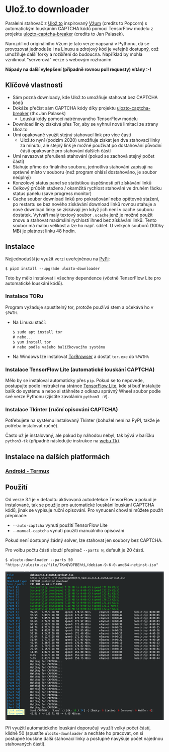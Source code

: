 # Ulož.to downloader

Paralelní stahovač z [Ulož.to](http://ulozto.cz) inspirovaný
[Vžum](http://vzum.8u.cz/) (credits to Popcorn) s automatickým louskáním CAPTCHA
kódů pomocí TensorFlow modelu z projektu
[ulozto-captcha-breaker](https://github.com/JanPalasek/ulozto-captcha-breaker)
(credits to Jan Palasek).

Narozdíl od originálního Vžum je tato verze napsaná v Pythonu, dá se provozovat
jednoduše i na Linuxu a zdrojový kód je veřejně dostupný, což umožňuje další
forky a rozšíření do budoucna. Například by mohla vzniknout "serverová" verze
s webovým rozhraním.

**Nápady na další vylepšení (případně rovnou pull requesty) vítány :-)**

## Klíčové vlastnosti

* Sám pozná downloady, kde Ulož.to umožňuje stahovat bez CAPTCHA kódů
* Dokáže přečíst sám CAPTCHA kódy díky projektu
  [ulozto-captcha-breaker](https://github.com/JanPalasek/ulozto-captcha-breaker) (thx Jan Palasek)
  * Louská kódy pomocí natrénovaného TensorFlow modelu
* Download linky získává přes Tor, aby se vyhnul nové limitaci ze strany Uloz.to
* Umí opakovaně využít stejný stahovací link pro více částí
  * Ulož.to nyní (podzim 2020) umožňuje získat jen dva stahovací linky za
    minutu, ale stejný link je možné používat po dostahování původní části
    opakovaně pro stahování dalších částí
* Umí navazovat přerušená stahování (pokud se zachová stejný počet částí)
* Stahuje přímo do finálního souboru, jednotlivá stahování zapisují na správné
  místo v souboru (než program ohlásí dostahováno, je soubor neúplný)
* Konzolový status panel se statistikou úspěšnosti při získávání linků
* Celkový průběh staženo / okamžitá rychlost stahování ve druhém řádku status panelu (save progress monitor)
* Cache soubor download linků pro pokračování nebo opětovné stažení, po restartu se bez nového
  získávání download linků rovnou stahuje a nové download linky se získávají jen když jich není
  v cache souboru dostatek. Vytváří malý textový soubor `.ucache` jenž je možné použít znovu
  a stahovat maximální rychlostí ihned bez získávání linků. Tento soubor má malou velikost
  a lze ho např. sdílet. U velkých souborů (100ky MB) je platnost linku 48 hodin.

## Instalace

Nejjednodušší je využít verzi uveřejněnou na [PyPi](https://pypi.org/project/ulozto-downloader/):

```shell
$ pip3 install --upgrade ulozto-downloader
```

Toto by mělo instalovat i všechny dependence (včetně TensorFlow Lite pro
automatické louskání kódů).

### Instalace TORu

Program vyžaduje spustitelný tor, protože používá stem a očekává ho v `$PATH`.

* Na Linuxu stačí:

  ```shell
  $ sudo apt install tor
  # nebo...
  $ yum install tor
  # nebo podle vašeho balíčkovacího systému
  ```

* Na Windows lze instalovat [TorBrowser](https://www.torproject.org/download/)
  a dostat `tor.exe` do `%PATH%`

### Instalace TensorFlow Lite (automatické louskání CAPTCHA)

Mělo by se instaloval automaticky přes `pip`. Pokud se to nepovede,
postupujte podle instrukcí na stránce [TensorFlow Lite](https://www.tensorflow.org/lite/guide/python),
kde si buď instalujte balík do systému a nebo si stáhněte z odkazu správný Wheel
soubor podle své verze Pythonu (zjistíte zavoláním `python3 -V`).

### Instalace Tkinter (ruční opisování CAPTCHA)

Potřebujete na systému instalovaný Tkinter (bohužel není na PyPI, takže je
potřeba instalovat ručně).

Často už je instalovaný, ale pokud by náhodou nebyl, tak bývá v balíčku
`python3-tk` (případně následujte instrukce na
[webu Tk](https://tkdocs.com/tutorial/install.html)).

## Instalace na dalších platformách

### [Android - Termux](doc/install.md)

## Použití

Od verze 3.1 je v defaultu aktivovaná autodetekce TensorFlow a pokud je instalované,
tak se použije pro automatické louskání louskání CAPTCHA kódů, jinak se vypisuje
ruční opisování. Pro vynucení chování můžete použít přepínače:

* `--auto-captcha` vynutí použití TensorFlow Lite
* `--manual-captcha` vynutí použití manuálního opisování

Pokud není dostupný žádný solver, lze stahovat jen soubory bez CAPTCHA.

Pro volbu počtu částí slouží přepínač `--parts N`, default je 20 částí.

```shell
$ ulozto-downloader --parts 50 "https://ulozto.cz/file/TKvQVDFBEhtL/debian-9-6-0-amd64-netinst-iso"
```

![Ukázka stahování](https://raw.githubusercontent.com/setnicka/ulozto-downloader/master/example-screenshot.png)

Při využití automatického louskání doporučuji využít velký počet částí, klidně
50 (spustíte `ulozto-downloader` a necháte ho pracovat, on si postupně louskne
další stahovací linky a postupně navyšuje počet najednou stahovaných částí).
